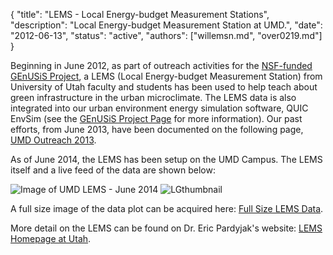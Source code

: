 {
	"title": "LEMS - Local Energy-budget Measurement Stations",
	"description": "Local Energy-budget Measurement Station at UMD.",
	"date": "2012-06-13",
	"status": "active",
	"authors": ["willemsn.md", "over0219.md"]
}

Beginning in June 2012, as part of outreach activities for the [NSF-funded GEnUSiS Project](http://www.d.umn.edu/~sivelab/project/genusis), a LEMS (Local Energy-budget Measurement Station) from University of Utah faculty and students has been used to help teach about green infrastructure in the urban microclimate. The LEMS data is also integrated into our urban environment energy simulation software, QUIC EnvSim (see the [GEnUSiS Project Page](http://www.d.umn.edu/~sivelab/project/genusis) for more information). Our past efforts, from June 2013, have been documented on the following page, [UMD Outreach 2013](http://www.eng.utah.edu/~pardyjak/UMD_BB_2013.php).

As of June 2014, the LEMS has been setup on the UMD Campus. The LEMS itself and a live feed of the data are shown below:

![Image of UMD LEMS - June 2014](http://d.umn.edu/~sivelab/media/UMD_LEMS_Jun2014.jpg "UMD LEMS")
![LGthumbnail](http://d.umn.edu/~willemsn/LEMS/LEMSO%2006-20-14%2011.07.31.png "LEMS")

A full size image of the data plot can be acquired here: [Full Size LEMS Data](http://d.umn.edu/~willemsn/LEMS/LEMSO%2006-20-14%2011.07.31.png "LEMS Data").

More detail on the LEMS can be found on Dr. Eric Pardyjak's website: [LEMS Homepage at Utah](http://www.mech.utah.edu/~pardyjak/Instruments.php).
